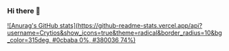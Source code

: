 ### Hi there 👋
[![Anurag's GitHub stats](https://github-readme-stats.vercel.app/api?username=Crytios&show_icons=true&theme=radical&border_radius=10&bg_color=315deg, #0cbaba 0%, #380036 74%)](https://github.com/anuraghazra/github-readme-stats)

